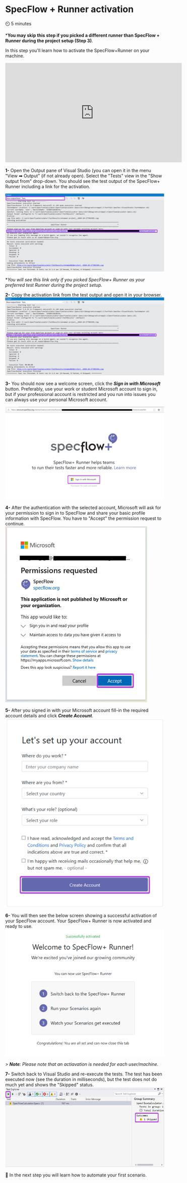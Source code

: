 SpecFlow + Runner activation
=============================

⏲️ 5 minutes

***You may skip this step if you picked a different runner than SpecFlow + Runner during the project setup (Step 3)**.

In this step you'll learn how to activate the SpecFlow+Runner on your machine.

<iframe width="560" height="315" src="https://www.youtube.com/embed/LHdIAMG8D9U" frameborder="0" allow="accelerometer; autoplay; clipboard-write; encrypted-media; gyroscope; picture-in-picture" allowfullscreen></iframe>


**1-** Open the Output pane of Visual Studio (you can open it in the menu "View ➡ Output" (if not already open). Select the "Tests" view in the "Show output from" drop-down.
You should see the test output of the SpecFlow+ Runner including a link for the activation.

![Runner Output for Activation](../_static/step4/runner_activation.png)

**You will see this link only if you picked SpecFlow+ Runner as your preferred test Runner during the project setup.*

**2-** Copy the activation link from the test output and open it in your browser.  
![Runner Output for Activation](../_static/step5/activation_link.png)

**3-** You should now see a welcome screen, click the ***Sign in with Microsoft*** button. Preferably, use your work or student Microsoft account to sign in, but if your professional account is restricted and you run into issues you can always use your personal Microsoft account.

![Add new project menu](../_static/step5/activation_welcome.png)

**4-** After the authentication with the selected account, Microsoft will ask for your permission to sign in to SpecFlow and share your basic profile information with SpecFlow.
You have to "Accept" the permission request to continue.  
![Add new SpecFlow project](../_static/step5/microsoft_permission_requestedv2.png)  

**5-** After you signed in with your Microsoft account fill-in the required account details and click ***Create Account***.  
![Add new SpecFlow project](../_static/step5/account_setupv2.png)

**6-** You will then see the below screen showing a successful activation of your SpecFlow account. Your SpecFlow+ Runner is now activated and ready to use.
![Add new SpecFlow project](../_static/step5/activation_success.png)

*> **Note**: Please note that an actiavation is needed for each user/machine.*

**7-** Switch back to Visual Studio and re-execute the tests. The test has been executed now (see the duration in milliseconds), but the test does not do much yet and shows the "Skipped" status.  
![Add new SpecFlow project](../_static/step5/test_explorer_test_skippedv2.png)

📄 In the next step you will learn how to automate your first scenario.